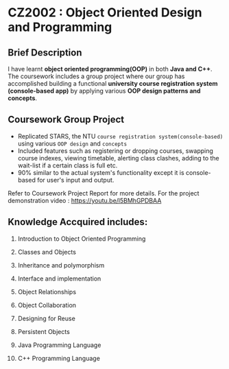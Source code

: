 # CZ2002 : Object Oriented Design and Programming

## Brief Description
I have learnt **object oriented programming(OOP)** in both **Java and C++**. The coursework includes a group project where our group has accomplished building a functional **university course registration system (console-based app)** by applying various **OOP design patterns and concepts**. 

## Coursework Group Project

- Replicated STARS, the NTU ``course registration system(console-based)`` using various ``OOP design`` and ``concepts``
- Included features such as registering or dropping courses, swapping course indexes, viewing timetable, alerting class clashes, adding to the wait-list if a certain class is full etc.
- 90% similar to the actual system's functionality except it is console-based for user's input and output.

Refer to Coursework Project Report for more details. For the project demonstration video : https://youtu.be/l5BMhGPDBAA 


## Knowledge Accquired includes: 

1.	Introduction to Object Oriented Programming

2.	Classes and Objects

3.	Inheritance and polymorphism

4.	Interface and implementation

5.	Object Relationships

6.	Object Collaboration

7.	Designing for Reuse

8.	Persistent Objects

9.	Java Programming Language 

10.	C++ Programming Language



